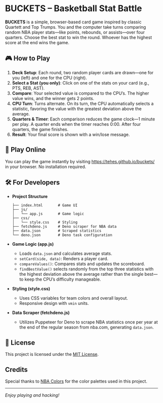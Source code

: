 # BUCKETS – Basketball Stat Battle

**BUCKETS** is a simple, browser-based card game inspired by classic Quartett
and Top Trumps. You and the computer take turns comparing random NBA player
stats—like points, rebounds, or assists—over four quarters. Choose the best stat
to win the round. Whoever has the highest score at the end wins the game.

## 🎮 How to Play

1. **Deck Setup**: Each round, two random player cards are drawn—one for you
   (left) and one for the CPU (right).
2. **Select a Stat (you only)**: Click on one of the stats on your card
   (e.g., PTS, REB, AST).
3. **Compare**: Your selected value is compared to the CPU’s. The higher value
   wins, and the winner gets 2 points.
4. **CPU Turn**: Turns alternate. On its turn, the CPU automatically selects a
   statistic, favoring the value with the greatest deviation above the average.
5. **Quarters & Timer**: Each comparison reduces the game clock—1 minute per
   play. A quarter ends when the timer reaches 0:00. After four quarters, the
   game finishes.
6. **Result**: Your final score is shown with a win/lose message.

## 🚀 Play Online

You can play the game instantly by visiting https://tehes.github.io/buckets/ in
your browser. No installation required.

## 🛠️ For Developers

- **Project Structure**
  ```plaintext
  ├── index.html       # Game UI
  ├── js/
  │   └── app.js       # Game logic
  ├── css/
  │   └── style.css    # Styling
  ├── fetchdeno.js     # Deno scraper for NBA data
  ├── data.json        # Scraped statistics
  └── deno.json        # Deno task configuration
  ```

- **Game Logic (app.js)**
  - Loads `data.json` and calculates average stats.
  - `setCard(side, data)`: Renders a player card.
  - `compareValues()`: Compares stats and updates the scoreboard.
  - `findBestValue()` selects randomly from the top three statistics with the
    highest deviation above the average rather than the single best—to keep the
    CPU’s difficulty manageable.

- **Styling (style.css)**
  - Uses CSS variables for team colors and overall layout.
  - Responsive design with `vmin` units.

- **Data Scraper (fetchdeno.js)**
  - Utilizes Puppeteer for Deno to scrape NBA statistics once per year at the
    end of the regular season from nba.com, generating `data.json`.

## 📖 License

This project is licensed under the [MIT License](LICENSE).

## Credits

Special thanks to [NBA Colors](https://nbacolors.com/) for the color palettes
used in this project.

---

_Enjoy playing and hacking!_
